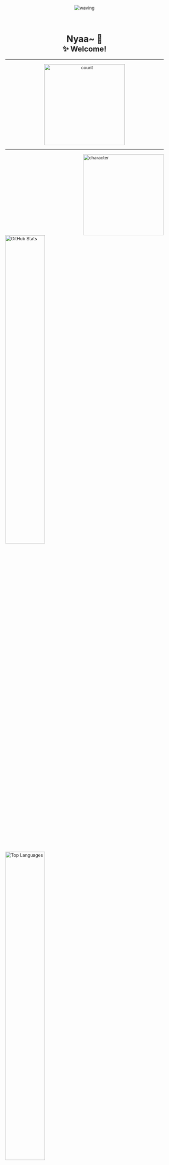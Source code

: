 <p align="center">
  <picture><img src="https://capsule-render.vercel.app/api?type=waving&height=100&color=timeGradient&section=header" alt="waving"/></picture>
</p>

<h1 align="center">
<br>Nyaa~ 🐾<br>
<sub>✨ Welcome!</sub>
</h1>

---

<p align="center">
  <picture><img src="https://count.getloli.com/@Sn0wo2?name=Sn0wo2&theme=rule34&padding=5&offset=0&align=center&scale=1.5&pixelated=0&darkmode=auto" width="256"  alt="count"/></picture>
</p>

---

<a href="https://github.com/Sn0wo2/character-picker" target="_blank">
  <img src="https://picker.me0wo.cc/character" align="right" width="256" alt="character">
</a>

<picture>
  <source media="(prefers-color-scheme: dark)" srcset="https://github-readme-stats.me0wo.cc/api?username=Sn0wo2&title_color=F0F6FC&text_color=9198A1&icon_color=4493F8&hide_border=true&theme=transparent&border_radius=16&hide_rank=true&show_icons=true&include_all_commits=true&custom_title=%E3%80%8CGitHub%20Stats%E3%80%8D&show=reviews%2Cprs_merged%2Cprs_merged_percentage">
  <source media="(prefers-color-scheme: light)" srcset="https://github-readme-stats.me0wo.cc/api?username=Sn0wo2&title_color=1F2328&text_color=59636E&icon_color=0969DA&hide_border=true&theme=transparent&border_radius=16&hide_rank=true&show_icons=true&include_all_commits=true&custom_title=%E3%80%8CGitHub%20Stats%E3%80%8D&show=reviews%2Cprs_merged%2Cprs_merged_percentage">
  <img alt="GitHub Stats" src="https://github-readme-stats.me0wo.cc/api?username=Sn0wo2&title_color=1F2328&text_color=59636E&icon_color=0969DA&hide_border=true&theme=transparent&border_radius=16&hide_rank=true&show_icons=true&include_all_commits=true&custom_title=%E3%80%8CGitHub%20Stats%E3%80%8D&show=reviews%2Cprs_merged%2Cprs_merged_percentage" width="50%" />
</picture>

<picture>
  <source media="(prefers-color-scheme: dark)" srcset="https://github-readme-stats.me0wo.cc/api/top-langs/?username=Sn0wo2&title_color=F0F6FC&text_color=9198A1&icon_color=4493F8&hide_border=true&theme=transparent&border_radius=16&layout=compact&langs_count=8&custom_title=%E3%80%8CMost%20Used%20Languages%E3%80%8D&show_icons=true">
  <source media="(prefers-color-scheme: light)" srcset="https://github-readme-stats.me0wo.cc/api/top-langs/?username=Sn0wo2&title_color=1F2328&text_color=59636E&icon_color=0969DA&hide_border=true&theme=transparent&border_radius=16&layout=compact&langs_count=8&custom_title=%E3%80%8CMost%20Used%20Languages%E3%80%8D&show_icons=true">
  <img alt="Top Languages" src="https://github-readme-stats.me0wo.cc/api/top-langs/?username=Sn0wo2&title_color=1F2328&text_color=59636E&icon_color=0969DA&hide_border=true&theme=transparent&border_radius=16&layout=compact&langs_count=8&custom_title=%E3%80%8CMost%20Used%20Languages%E3%80%8D&show_icons=true" width="50%" />
</picture>

---

<details open>
  <summary><h2>「OpenGPG」</h2></summary>

- **Fingerprint**:
  <a href="./assets/Me0wo_public.asc" target="_blank">
  🧷F632 A7DF E5A5 10EC DD97 7DA5 <b>CD3A 0F19 D1FC 2932</b>
  </a>

</details>

---

<details open>
  <summary><h2>「Time Saved? Buy Me a ☕~」</h2></summary>

<a href="https://afdian.com/a/Me0wo" target="_blank">
  <img src="https://github.com/Sn0wo2/Sn0wo2/raw/refs/heads/out/sponsor/afdian-sponsor.svg" alt="sponsor">
</a>

</details>

---

<details open>
  <summary><h2>「Connect With Me」</h2></summary>

&nbsp;&nbsp;&nbsp;&nbsp;&nbsp;&nbsp;&nbsp;&nbsp;
<a href="mailto:mail@me0wo.cc" target="_blank">
<img src="https://img.shields.io/badge/%20-mail%40me0wo.cc-blue?style=flat-square&logo=gmail&logoColor=f5f5f5" alt="Mail">
</a>  
&nbsp;&nbsp;&nbsp;&nbsp;&nbsp;&nbsp;&nbsp;&nbsp;
<a href="mailto:mail@me0wo.cc" target="_blank">
<img src="https://img.shields.io/badge/No%20Spam%20Please~-lightgrey?style=flat-square" alt="No Spam">
</a>

</details>

<p align="center">
  <picture><img src="https://capsule-render.vercel.app/api?type=waving&height=100&color=timeGradient&section=footer" alt="waving"/></picture>
</p>
